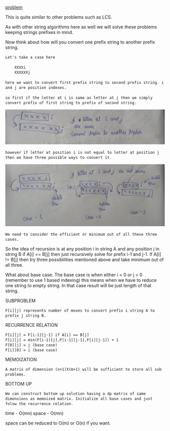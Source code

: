 [problem](https://cses.fi/problemset/task/1639)

This is quite similar to other problems such as LCS. 

As with other string algorithms here as well we will solve these problems keeping strings prefixes in mind. 

Now think about how will you convert one prefix string to another prefix string.

    Let's take a case here

        XXXXi
        XXXXXXj

    here we want to convert first prefix string to second prefix string. i and j are position indexes.

    so first if the letter at i is same as letter at j then we simply convert prefix of first string to prefix of second string.

<p align="center">
    <img src="./img/img1.jpg" alt="img1">
</p>

    however if letter at position i is not equal to letter at position j then we have three possible ways to convert it.

<p align="center">
    <img src="./img/img2.jpg" alt="img2">
</p>

    We need to consider the efficient or minimum out of all these three cases. 

So the idea of recursion is at any position i in string A and any position j in string B if A[i] == B[j] then just recursively solve for prefix i-1 and j-1. If A[i] != B[j] then try three possibilities mentioned above and take minimum out of all three. 

What about base case. The base case is when either i = 0 or j = 0 (remember to use 1 based indexing) this means when we have to reduce one string to empty string. In that case result will be just length of that string. 

SUBPROBLEM

    F[i][j] represents number of moves to convert prefix i string A to prefix j string B.

RECURRENCE RELATION

    F[i][j] = F[i-1][j-1] if A[i] == B[j]
    F[i][j] = min(F[i-1][j],F[i-1][j-1],F[i][j-1]) + 1
    F[0][j] = j (base case)
    F[i][0] = i (base case)

MEMOIZATION

    A matrix of dimension (n+1)X(m+1) will be sufficient to store all sub problems.

BOTTOM UP

    We can construct bottom up solution having a dp matrix of same dimensions as memoized matrix. Initialize all base cases and just folow the recurrence relation.

time - O(mn) space - O(mn)

space can be reduced to O(m) or O(n) if you want.
